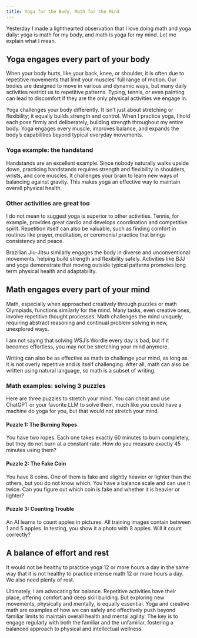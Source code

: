 ```yaml
---
title: Yoga for the Body, Math for the Mind
---
```


Yesterday I made a lighthearted observation that I love doing math and yoga daily: yoga is math for my body, and math is yoga for my mind. Let me explain what I mean.

## Yoga engages every part of your body

When your body hurts, like your back, knee, or shoulder, it is often due to repetitive movements that limit your muscles’ full range of motion. Our bodies are designed to move in various and dynamic ways, but many daily activities restrict us to repetitive patterns. Typing, tennis, or even painting can lead to discomfort if they are the only physical activities we engage in.

Yoga challenges your body differently. It isn’t just about stretching or flexibility; it equally builds strength and control. When I practice yoga, I hold each pose firmly and deliberately, building strength throughout my entire body. Yoga engages every muscle, improves balance, and expands the body’s capabilities beyond typical everyday movements.

### Yoga example: the handstand

Handstands are an excellent example. Since nobody naturally walks upside down, practicing handstands requires strength and flexibility in shoulders, wrists, and core muscles. It challenges your brain to learn new ways of balancing against gravity. This makes yoga an effective way to maintain overall physical health.

### Other activities are great too

I do not mean to suggest yoga is superior to other activities. Tennis, for example, provides great cardio and develops coordination and competitive spirit. Repetition itself can also be valuable, such as finding comfort in routines like prayer, meditation, or ceremonial practice that brings consistency and peace.

Brazilian Jiu-Jitsu similarly engages the body in diverse and unconventional movements, helping build strength and flexibility safely. Activities like BJJ and yoga demonstrate that moving outside typical patterns promotes long term physical health and adaptability.

## Math engages every part of your mind

Math, especially when approached creatively through puzzles or math Olympiads, functions similarly for the mind. Many tasks, even creative ones, involve repetitive thought processes. Math challenges the mind uniquely, requiring abstract reasoning and continual problem solving in new, unexplored ways.

I am not saying that solving WSJ’s Wordle every day is bad, but if it becomes effortless, you may not be stretching your mind anymore.

Writing can also be as effective as math to challenge your mind, as long as it is not overly repetitive and is itself challenging. After all, math can also be written using natural language, so math is a subset of writing.

### Math examples: solving 3 puzzles

Here are three puzzles to stretch your mind. You can cheat and use ChatGPT or your favorite LLM to solve them, much like you could have a machine do yoga for you, but that would not stretch your mind.

#### Puzzle 1: The Burning Ropes

You have two ropes. Each one takes exactly 60 minutes to burn completely, but they do not burn at a constant rate. How do you measure exactly 45 minutes using them?

#### Puzzle 2: The Fake Coin

You have 8 coins. One of them is fake and slightly heavier or lighter than the others, but you do not know which. You have a balance scale and can use it twice.
Can you figure out which coin is fake and whether it is heavier or lighter?

#### Puzzle 3: Counting Trouble

An AI learns to count apples in pictures. All training images contain between 1 and 5 apples. In testing, you show it a photo with 8 apples. Will it count correctly?

## A balance of effort and rest

It would not be healthy to practice yoga 12 or more hours a day in the same way that it is not healthy to practice intense math 12 or more hours a day. We also need plenty of rest.

Ultimately, I am advocating for balance. Repetitive activities have their place, offering comfort and deep skill building. But exploring new movements, physically and mentally, is equally essential. Yoga and creative math are examples of how we can safely and effectively push beyond familiar limits to maintain overall health and mental agility. The key is to engage regularly with both the familiar and the unfamiliar, fostering a balanced approach to physical and intellectual wellness.